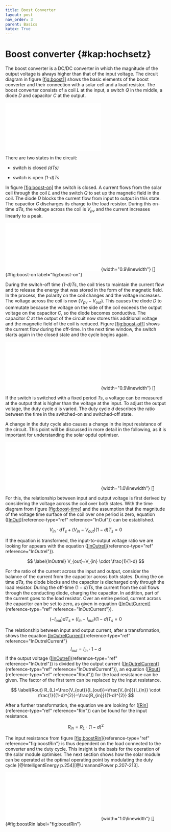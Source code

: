 ```yaml
---
title: Boost Converter
layout: post
nav_order: 3
parent: Basics
katex: True
---
```


# Boost converter {#kap:hochsetz}

The boost converter is a DC/DC converter in which the magnitude of the output voltage is always higher than that of the input voltage. The
circuit diagram in figure
[\[fig:boost1\]](#fig:boost1) shows the basic elements of the boost converter
and their connection with a solar cell and a load resistor. The boost
converter consists of a coil *L* at the input, a switch *Q* in the
middle, a diode *D* and capacitor *C* at the output.

![image](import/boost1.pdf)

There are two states in the circuit:

-   switch is closed *(dTs)*

-   switch is open *(1-d)Ts*

In figure [\[fig:boost-on\]](#fig:boost-on) the switch is closed. A current flows from the
solar cell through the coil *L* and the switch *Q* to set up the
magnetic field in the coil. The diode *D* blocks the current flow from
input to output in this state. The capacitor *C* discharges its charge
to the load resistor. During this on-time *dTs*, the voltage across the
coil is $V_{pv}$ and the current increases linearly to a peak. 

![image](import/boost2.pdf){width="0.9\\linewidth"} []{#fig:boost-on
label="fig:boost-on"}

During the switch-off time *(1-d)Ts*, the coil tries to maintain the
current flow and to release the energy that was stored in the form of
the magnetic field. In the process, the polarity on the coil changes and
the voltage increases. The voltage across the coil is now
$(V_{pv}-V_{out})$. This causes the diode *D* to commutate because the
voltage on the side of the coil exceeds the output voltage on the
capacitor *C*, so the diode becomes conductive. The capacitor *C* at the
output of the circuit now stores this additional voltage and the
magnetic field of the coil is reduced. Figure
[\[fig:boost-off\]](#fig:boost-off) shows the current flow during the off-time.
In the next time window, the switch starts again in the closed state and
the cycle begins again.

![image](import/boost3.pdf){width="0.9\\linewidth"} []

If the switch is switched with a fixed period *Ts*, a voltage can be
measured at the output that is higher than the voltage at the input. To
adjust the output voltage, the duty cycle *d* is varied. The duty cycle
*d* describes the ratio between the time in the switched-on and
switched-off state.

A change in the duty cycle also causes a change in the input resistance
of the circuit. This point will be discussed in more detail in the
following, as it is important for understanding the solar opdul
optimiser.

![image](import/timing1.pdf){width="1.0\\linewidth"} []

For this, the relationship between input and output voltage is first
derived by considering the voltage across the coil over both states.
With the time diagram from figure
[\[fig:boost-time\]](#fig:boost-time) and the assumption that the magnitude of the
voltage time surface of the coil over one period is zero, equation
([\[InOut\]](#InOut){reference-type="ref" reference="InOut"}) can be
established. 


$$ \label{InOut}
V_{in} \cdot dT_{s} + (V_{in} - V_{out})(1-d)T_{s}=0 $$

If the equation
is transformed, the input-to-output voltage ratio we are looking for
appears with the equation
([\[InOutrel\]](#InOutrel){reference-type="ref" reference="InOutrel"}).


$$ \label{InOutrel}
V_{out}=V_{in} \cdot \frac{1}{1-d} $$

For the ratio of the current across
the input and output, consider the balance of the current from the
capacitor across both states. During the on time $dTs$, the diode blocks
and the capacitor is discharged only through the load resistor. During
the off-time $(1-d)Ts$, the current from the coil flows through the
conducting diode, charging the capacitor. In addition, part of the
current goes to the load resistor. Over an entire period, current across
the capacitor can be set to zero, as given in equation
([\[InOutCurrent\]](#InOutCurrent){reference-type="ref"
reference="InOutCurrent"}).


$$ \label{InOutCurrent}
(-I_{out})dT_{s}+(I_{in}-I_{out})(1-d)T_{s}=0 $$

The relationship between
input and output current, after a transformation, shows the equation
[\[InOutrelCurrent\]](#InOutrelCurrent){reference-type="ref"
reference="InOutrelCurrent"} $$\label{InOutrelCurrent}
I_{out}=I_{in} \cdot{1-d}$$ If the output voltage
([\[InOutrel\]](#InOutrel){reference-type="ref" reference="InOutrel"})
is divided by the output current
([\[InOutrelCurrent\]](#InOutrelCurrent){reference-type="ref"
reference="InOutrelCurrent"}), an equation
([\[Rout\]](#Rout){reference-type="ref" reference="Rout"}) for the load
resistance can be given. The factor of the first term can be replaced by
the input resistance.

$$ \label{Rout}
R_{L}=\frac{V_{out}}{I_{out}}=\frac{V_{in}}{I_{in}} \cdot \frac{1}{(1-d)^{2}}=\frac{R_{in}}{(1-d)^{2}} $$


After a further transformation, the equation we are looking for
([\[Rin\]](#Rin){reference-type="ref" reference="Rin"}) can be found for
the input resistance.

$$ \label{Rin}
R_{in}=R_{L} \cdot (1-d)^{2} $$

The input resistance from figure
[\[fig:boostRin\]](#fig:boostRin){reference-type="ref"
reference="fig:boostRin"} is thus dependent on the load connected to the
converter and the duty cycle. This insight is the basis for the
operation of the solar module optimiser. The next section shows how the
solar module can be operated at the optimal operating point by
modulating the duty cycle [@IntelligentEnergy p.254][@UmanandPower
p.207-213].

![image](import/boost_Rin.pdf){width="1.0\\linewidth"} []{#fig:boostRin
label="fig:boostRin"}
